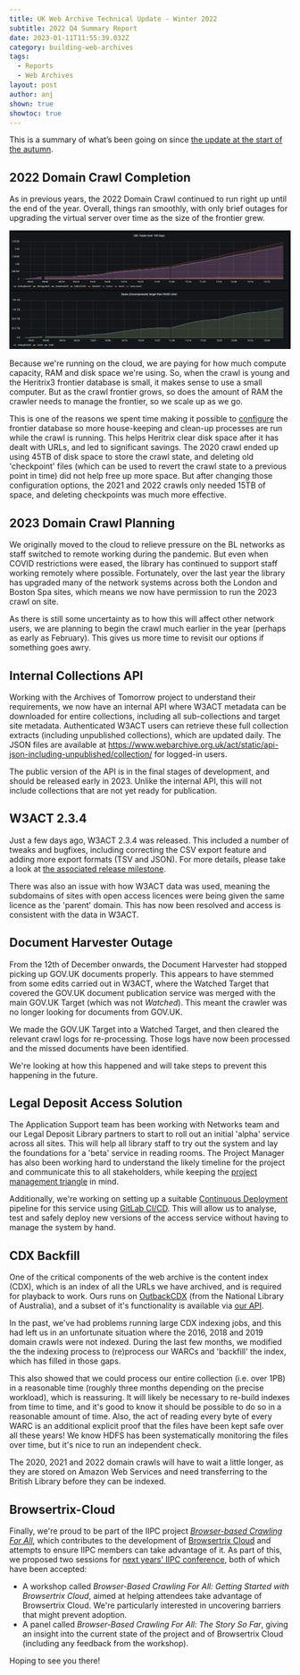 ```yaml
---
title: UK Web Archive Technical Update - Winter 2022
subtitle: 2022 Q4 Summary Report
date: 2023-01-11T11:55:39.032Z
category: building-web-archives
tags:
  - Reports
  - Web Archives
layout: post
author: anj
shown: true
showtoc: true
---
```

This is a summary of what’s been going on since [the update at the start of the autumn](https://blogs.bl.uk/webarchive/2022/10/uk-web-archive-technical-update-autumn-2022.html).

<!--break-->

## 2022 Domain Crawl Completion

As in previous years, the 2022 Domain Crawl continued to run right up until the end of the year. Overall, things ran smoothly, with only brief outages for upgrading the virtual server over time as the size of the frontier grew.

![DC2022 URLs and size over time](/assets/images/uploads/2023-01-04-dc2022-summary-2.png "DC2022 URLs and size over time")

Because we're running on the cloud, we are paying for how much compute capacity, RAM and disk space we're using. So, when the crawl is young and the Heritrix3 frontier database is small, it makes sense to use a small computer. But as the crawl frontier grows, so does the amount of RAM the crawler needs to manage the frontier, so we scale up as we go.

This is one of the reasons we spent time making it possible to [configure](https://github.com/ukwa/ukwa-services/blame/012d9b194560ca4143238f575eaa3622e05870ec/ingest/dc/dc-crawl/docker-compose.yml#L40-L42) the frontier database so more house-keeping and clean-up processes are run while the crawl is running. This helps Heritrix clear disk space after it has dealt with URLs, and led to significant savings. The 2020 crawl ended up using 45TB of disk space to store the crawl state, and deleting old 'checkpoint' files (which can be used to revert the crawl state to a previous point in time) did not help free up more space. But after changing those configuration options, the 2021 and 2022 crawls only needed 15TB of space, and deleting checkpoints was much more effective.

## 2023 Domain Crawl Planning

We originally moved to the cloud to relieve pressure on the BL networks as staff switched to remote working during the pandemic. But even when COVID restrictions were eased, the library has continued to support staff working remotely where possible.  Fortunately, over the last year the library has upgraded many of the network systems across both the London and Boston Spa sites, which means we now have permission to run the 2023 crawl on site.

As there is still some uncertainty as to how this will affect other network users, we are planning to begin the crawl much earlier in the year (perhaps as early as February). This gives us more time to revisit our options if something goes awry.

## Internal Collections API

Working with the Archives of Tomorrow project to understand their requirements, we now have an internal API where W3ACT metadata can be downloaded for entire collections, including all sub-collections and target site metadata. Authenticated W3ACT users can retrieve these full collection extracts (including unpublished collections), which are updated daily. The JSON files are available at <https://www.webarchive.org.uk/act/static/api-json-including-unpublished/collection/> for logged-in users.

The public version of the API is in the final stages of development, and should be released early in 2023. Unlike the internal API, this will not include collections that are not yet ready for publication.

## W3ACT 2.3.4

Just a few days ago, W3ACT 2.3.4 was released. This included a number of tweaks and bugfixes, including correcting the CSV export feature and adding more export formats (TSV and JSON). For more details, please take a look at [the associated release milestone](https://github.com/ukwa/w3act/milestone/41?closed=1).

There was also an issue with how W3ACT data was used, meaning the subdomains of sites with open access licences were being given the same licence as the 'parent' domain. This has now been resolved and access is consistent with the data in W3ACT.

## Document Harvester Outage

From the 12th of December onwards, the Document Harvester had stopped picking up GOV.UK documents properly. This appears to have stemmed from some edits carried out in W3ACT, where the Watched Target that covered the GOV.UK document publication service was merged with the main GOV.UK Target (which was not *Watched*). This meant the crawler was no longer looking for documents from GOV.UK.

We made the GOV.UK Target into a Watched Target, and then cleared the relevant crawl logs for re-processing.  Those logs have now been processed and the missed documents have been identified.

We're looking at how this happened and will take steps to prevent this happening in the future.

## Legal Deposit Access Solution

The Application Support team has been working with Networks team and our Legal Deposit Library partners to start to roll out an initial 'alpha' service across all sites. This will help all library staff to try out the system and lay the foundations for a 'beta' service in reading rooms. The Project Manager has also been working hard to understand the likely timeline for the project and communicate this to all stakeholders, while keeping the [project management triangle](https://en.wikipedia.org/wiki/Project_management_triangle) in mind.

Additionally, we're working on setting up a suitable [Continuous Deployment](https://en.wikipedia.org/wiki/Continuous_deployment) pipeline for this service using [GitLab CI/CD](https://docs.gitlab.com/ee/ci/). This will allow us to analyse, test and safely deploy new versions of the access service without having to manage the system by hand.

## CDX Backfill

One of the critical components of the web archive is the content index (CDX), which is an index of all the URLs we have archived, and is required for playback to work. Ours runs on [OutbackCDX](https://github.com/nla/outbackcdx) (from the National Library of Australia), and a subset of it's functionality is available via [our API](https://www.webarchive.org.uk/api/docs#/Archived%20URLs/lookup_url_mementos_cdx_get).

In the past, we've had problems running large CDX indexing jobs, and this had left us in an unfortunate situation where the 2016, 2018 and 2019 domain crawls were not indexed. During the last few months, we modified the the indexing process to (re)process our WARCs and 'backfill' the index, which has filled in those gaps.  

This also showed that we could process our entire collection (i.e. over 1PB) in a reasonable time (roughly three months depending on the precise workload), which is reassuring. It will likely be necessary to re-build indexes from time to time, and it's good to know it should be possible to do so in a reasonable amount of time. Also, the act of reading every byte of every WARC is an additional explicit proof that the files have been kept safe over all these years! We know HDFS has been systematically monitoring the files over time, but it's nice to run an independent check.

The 2020, 2021 and 2022 domain crawls will have to wait a little longer, as they are stored on Amazon Web Services and need transferring to the British Library before they can be indexed.

## Browsertrix-Cloud

Finally, we're proud to be part of the IIPC project *[Browser-based Crawling For All](https://netpreserve.org/projects/browser-based-crawling/)*, which contributes to the development of [Browsertrix Cloud](https://browsertrix.cloud/) and attempts to ensure IIPC members can take advantage of it. As part of this, we proposed two sessions for [next years' IIPC conference](https://netpreserve.org/ga2023/), both of which have been accepted:

* A workshop called *Browser-Based Crawling For All: Getting Started with Browsertrix Cloud*, aimed at helping attendees take advantage of Browsertrix Cloud. We're particularly interested in uncovering barriers that might prevent adoption.
* A panel called *Browser-Based Crawling For All: The Story So Far*, giving an insight into the current state of the project and of Browsertrix Cloud (including any feedback from the workshop).

Hoping to see you there!